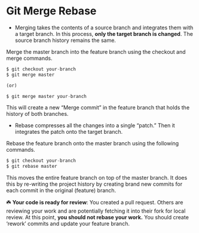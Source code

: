 # Git Merge Rebase

- Merging takes the contents of a source branch and integrates them with a target branch. In this process, <b>only the target branch is changed</b>. The source branch history remains the same.

Merge the master branch into the feature branch using the checkout and merge commands.

```jsx
$ git checkout your-branch
$ git merge master

(or)

$ git merge master your-branch
```

This will create a new “Merge commit” in the feature branch that holds the history of both branches.

- Rebase compresses all the changes into a single “patch.” Then it integrates the patch onto the target branch.

Rebase the feature branch onto the master branch using the following commands.

```jsx
$ git checkout your-branch
$ git rebase master
```

This moves the entire feature branch on top of the master branch. It does this by re-writing the project history by creating brand new commits for each commit in the original (feature) branch.

☘️ **Your code is ready for review**: You created a pull request. Others are reviewing your work and are potentially fetching it into their fork for local review. At this point, **you should not rebase your work.** You should create ‘rework’ commits and update your feature branch.
